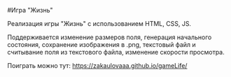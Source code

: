 #Игра "Жизнь"


Реализация игры "Жизнь" с использованием HTML, CSS, JS.

Поддерживается изменение размеров поля, генерация начального состояния, сохранение изображения в .png, текстовый файл и считывание поля из текстового файла, изменение скорости просмотра. 

Поиграть можно тут: https://zakaulovaaa.github.io/gameLife/
